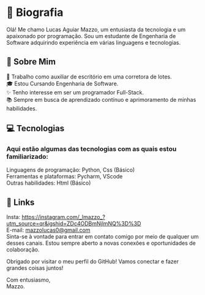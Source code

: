 
# 🌟 Biografia


Olá! Me chamo Lucas Aguiar Mazzo, um entusiasta da tecnologia e um apaixonado por programação. Sou um estudante de Engenharia de Software adquirindo experiência em várias linguagens e tecnologias.  

## 🚀 Sobre Mim 

💼 Trabalho como auxiliar de escritório em uma corretora de lotes. <br>
🎓 Estou Cursando Engenharia de Software. <br>
✨ Tenho interesse em ser um programador Full-Stack. <br>
📚 Sempre em busca de aprendizado contínuo e aprimoramento de minhas habilidades. <br>
## 💻 Tecnologias 
### Aqui estão algumas das tecnologias com as quais estou familiarizado: 

Linguagens de programação: Python, Css (Básico) <br>
Ferramentas e plataformas: Pycharm, VScode <br>
Outras habilidades: Html (Básico) <br>

## 🔗 Links 
Insta: https://instagram.com/_lmazzo_?utm_source=qr&igshid=ZDc4ODBmNjlmNQ%3D%3D <br>
E-mail: mazzolucas0@gmail.com <br>
Sinta-se à vontade para entrar em contato comigo por meio de qualquer um desses canais. Estou sempre aberto a novas conexões e oportunidades de colaboração. <br>

Obrigado por visitar o meu perfil do GitHub! Vamos conectar e fazer grandes coisas juntos! <br>

Com entusiasmo, <br>
Mazzo.
